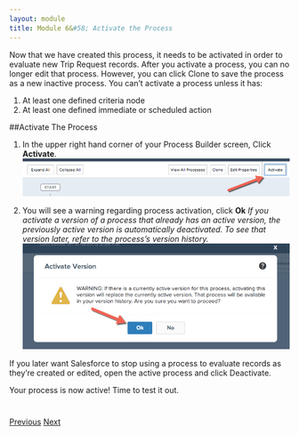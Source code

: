 ```yaml
---
layout: module
title: Module 6&#58; Activate the Process 
---
```


Now that we have created this process, it needs to be activated in order to evaluate new Trip Request records. 
After you activate a process, you can no longer edit that process. However, you can click Clone to save the process as a new inactive process.
You can’t activate a process unless it has:

1. At least one defined criteria node
2. At least one defined immediate or scheduled action


##Activate The Process

1. In the upper right hand corner of your Process Builder screen, Click **Activate**.
![](images/activate1.jpg)

2. You will see a warning regarding process activation, click **Ok**
*If you activate a version of a process that already has an active version, the previously active version is automatically deactivated. To see that version later, refer to the process’s version history.*
![](images/activate2.jpg)


If you later want Salesforce to stop using a process to evaluate records as they’re created or edited, open the active process and click Deactivate.



Your process is now active! Time to test it out. 



<div class="row" style="margin-top:40px;">
<div class="col-sm-12">
<a href="create-contactlist-component.html" class="btn btn-default"><i class="glyphicon glyphicon-chevron-left"></i> Previous</a>
<a href="create-contactdetails-component.html" class="btn btn-default pull-right">Next <i class="glyphicon glyphicon-chevron-right"></i></a>
</div>
</div>
